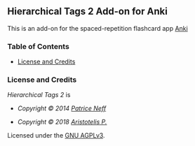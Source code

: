 ## Hierarchical Tags 2 Add-on for Anki

This is an add-on for the spaced-repetition flashcard app [Anki](https://apps.ankiweb.net/)

### Table of Contents

<!-- MarkdownTOC -->

- [License and Credits](#license-and-credits)

<!-- /MarkdownTOC -->

### License and Credits

*Hierarchical Tags 2* is

- *Copyright © 2014 [Patrice Neff](http://patrice.ch/)*

- *Copyright © 2018 [Aristotelis P.](https://glutanimate.com/)*

Licensed under the [GNU AGPLv3](https://www.gnu.org/licenses/agpl.html).